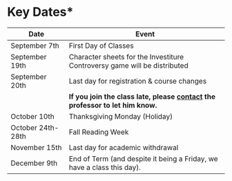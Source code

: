 # Key Dates\*

| Date              | Event                                                                                                              |
| ----------------- | ------------------------------------------------------------------------------------------------------------------ |
| September 7th     | First Day of Classes                                                                                               |
| September 19th    | Character sheets for the Investiture Controversy game will be distributed                                          |
| September 20th    | Last day for registration & course changes                                                                         |
|                   | **If you join the class late, please** [**contact**](syllabus/communication.md) **the professor to let him know.** |
| October 10th      | Thanksgiving Monday (Holiday)                                                                                      |
| October 24th-28th | Fall Reading Week                                                                                                  |
| November 15th     | Last day for academic withdrawal                                                                                   |
| December 9th      | End of Term (and despite it being a Friday, we have a class this day).                                             |
